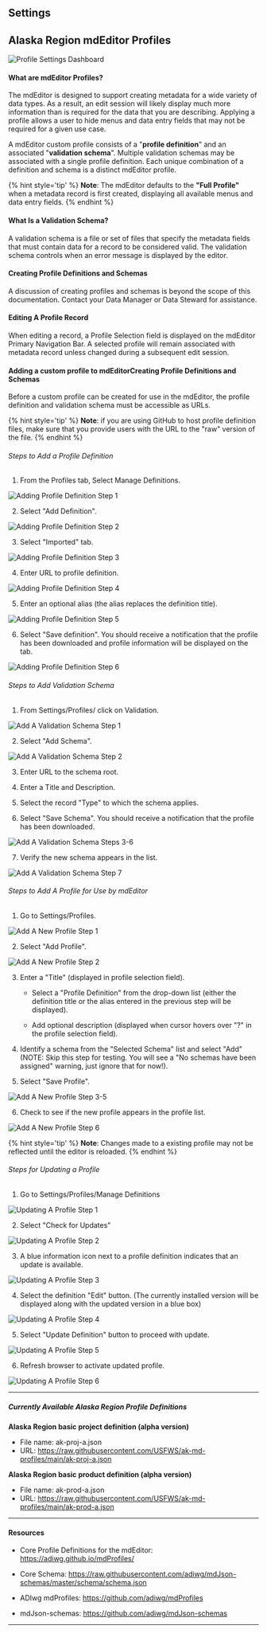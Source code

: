 **Settings**
---

## Alaska Region mdEditor Profiles

![Profile Settings Dashboard](/assets/reference/settings/settings-profile.png)

#### What are mdEditor Profiles?

The mdEditor is designed to support creating metadata for a wide variety of data types. As a result, an edit session will likely display much more information than is required for the data that you are describing. Applying a profile allows a user to hide menus and data entry fields that may not be required for a given use case.

A mdEditor custom profile consists of a "**profile definition**" and an associated "**validation schema**". Multiple validation schemas may be associated with a single profile definition. Each unique combination of a definition and schema is a distinct mdEditor profile.

{% hint style='tip' %}
**Note**: The mdEditor defaults to the **"Full Profile"** when a metadata record is first created, displaying all available menus and data entry fields.
{% endhint %} 

#### What Is a Validation Schema?

A validation schema is a file or set of files that specify the metadata fields that must contain data for a record to be considered valid. The validation schema controls when an error message is displayed by the editor.

#### Creating Profile Definitions and Schemas

A discussion of creating profiles and schemas is beyond the scope of this documentation. Contact your Data Manager or Data Steward for assistance.

#### Editing A Profile Record

When editing a record, a Profile Selection field is displayed on the mdEditor Primary Navigation Bar. A selected profile will remain associated with metadata record unless changed during a subsequent edit session.

#### Adding a custom profile to mdEditorCreating Profile Definitions and Schemas

Before a custom profile can be created for use in the mdEditor, the profile definition and validation schema must be accessible as URLs. 

{% hint style='tip' %}
**Note**: if you are using GitHub to host profile definition files, make sure that you provide users with the URL to the "raw" version of the file.
{% endhint %} 

###### Steps to Add a Profile Definition 

1. From the Profiles tab, Select Manage Definitions.

![Adding Profile Definition Step 1](/assets/reference/settings/profileImages/ProfileDefStep1.png)

2. Select "Add Definition".

![Adding Profile Definition Step 2](/assets/reference/settings/profileImages/ProfileDefStep2.png)

3. Select "Imported" tab.

![Adding Profile Definition Step 3](/assets/reference/settings/profileImages/ProfileDefStep3.png)

4. Enter URL to profile definition.

![Adding Profile Definition Step 4](/assets/reference/settings/profileImages/ProfileDefStep4.png)

5. Enter an optional alias (the alias replaces the definition title).

![Adding Profile Definition Step 5](/assets/reference/settings/profileImages/ProfileDefStep5.png)

6. Select "Save definition". You should receive a notification that the profile has been downloaded and profile information will be displayed on the tab.

![Adding Profile Definition Step 6](/assets/reference/settings/profileImages/ProfileDefStep6.png)


###### Steps to Add Validation Schema 

1. From Settings/Profiles/ click on Validation.

![Add A Validation Schema Step 1](/assets/reference/settings/profileImages/AddValidation1.png)

2. Select "Add Schema".

![Add A Validation Schema Step 2](/assets/reference/settings/profileImages/AddValidation2.png)

3. Enter URL to the schema root.


4. Enter a Title and Description.


5. Select the record "Type" to which the schema applies.


6. Select "Save Schema". You should receive a notification that the profile has been downloaded.

![Add A Validation Schema Steps 3-6](/assets/reference/settings/profileImages/AddValidation3-6.png)

7. Verify the new schema appears in the list.

![Add A Validation Schema Step 7](/assets/reference/settings/profileImages/AddValidation7.png)

###### Steps to Add A Profile for Use by mdEditor 

1. Go to Settings/Profiles.

![Add A New Profile Step 1](/assets/reference/settings/profileImages/AddProfileStep1.png)

2. Select "Add Profile".

![Add A New Profile Step 2](/assets/reference/settings/profileImages/AddProfileStep2.png)

3. Enter a "Title" (displayed in profile selection field). 

    * Select a "Profile Definition" from the drop-down list (either the definition title or the alias entered in the previous step will be displayed). 
    
    * Add optional description (displayed when cursor hovers over "?" in the profile selection field).
        
 
4. Identify a schema from the "Selected Schema" list and select "Add" (NOTE: Skip this step for testing. You will see a "No schemas have been assigned" warning, just ignore that for now!).


5. Select "Save Profile".

![Add A New Profile Step 3-5](/assets/reference/settings/profileImages/AddProfileStep3-5.png)

6. Check to see if the new profile appears in the profile list.

![Add A New Profile Step 6](/assets/reference/settings/profileImages/AddProfileStep6.png)

{% hint style='tip' %}
**Note**: Changes made to a existing profile may not be reflected until the editor is reloaded.
{% endhint %} 

###### Steps for Updating a Profile 

1. Go to Settings/Profiles/Manage Definitions

![Updating A Profile Step 1](/assets/reference/settings/profileImages/UpdatingAProfile1.png)

2. Select "Check for Updates"

![Updating A Profile Step 2](/assets/reference/settings/profileImages/UpdatingAProfile2.png)

3. A blue information icon next to a profile definition indicates that an update is available.

![Updating A Profile Step 3](/assets/reference/settings/profileImages/UpdatingAProfile3.png)

4. Select the definition "Edit" button. (The currently installed version will be displayed along with the updated version in a blue box)

![Updating A Profile Step 4](/assets/reference/settings/profileImages/UpdatingAProfile4.png)

5. Select "Update Definition" button to proceed with update.

![Updating A Profile Step 5](/assets/reference/settings/profileImages/UpdatingAProfile5.png)

6. Refresh browser to activate updated profile.

![Updating A Profile Step 6](/assets/reference/settings/profileImages/UpdatingAProfile6.png)

---


##### Currently Available Alaska Region Profile Definitions

**Alaska Region basic project definition (alpha version)**


* File name: ak-proj-a.json
* URL: https://raw.githubusercontent.com/USFWS/ak-md-profiles/main/ak-proj-a.json



**Alaska Region basic product definition (alpha version)**


* File name: ak-prod-a.json
* URL: https://raw.githubusercontent.com/USFWS/ak-md-profiles/main/ak-prod-a.json


---

#### Resources

* Core Profile Definitions for the mdEditor: https://adiwg.github.io/mdProfiles/

* Core Schema: https://raw.githubusercontent.com/adiwg/mdJson-schemas/master/schema/schema.json

* ADIwg mdProfiles: https://github.com/adiwg/mdProfiles

* mdJson-schemas: https://github.com/adiwg/mdJson-schemas

---

